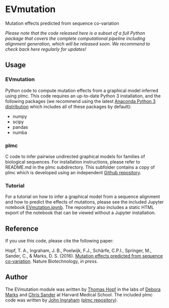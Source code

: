 # EVmutation
Mutation effects predicted from sequence co-variation

*Please note that the code released here is a subset of a full Python package that covers the complete computational pipeline including alignment generation, which will be released soon. We recommend to check back here regularly for updates!*

## Usage

### EVmutation

Python code to compute mutation effects from a graphical model inferred using plmc. This code requires an up-to-date Python 3 installation, and the following packages (we recommend using the latest [Anaconda Python 3 distribution](https://www.continuum.io) which includes all of these packages by default):
* numpy
* scipy
* pandas
* numba

### plmc

C code to infer pairwise undirected graphical models for families of biological sequences. For installation instructions, please refer to README.md in the plmc subdirectory. This subfolder contains a copy of plmc which is developed using an independent [Github repository](http://github.com/debbiemarkslab/plmc).

### Tutorial

For a tutorial on how to infer a graphical model from a sequence alignment and how to predict the effects of mutations, please see the included Jupyter notebook [EVmutation.ipynb](https://github.com/debbiemarkslab/EVmutation/blob/master/EVmutation.ipynb). The repository also includes a static HTML export of the notebook that can be viewed without a Jupyter installation.

## Reference

If you use this code, please cite the following paper:

Hopf, T. A., Ingraham, J. B., Poelwijk, F.J., Schärfe, C.P.I., Springer, M., Sander, C., & Marks, D. S. (2016). [Mutation effects predicted from sequence co-variation](http://www.nature.com/nbt/index.html). Nature Biotechnology, *in press*.

## Author

The EVmutation module was written by [Thomas Hopf](mailto:thomas.hopf@gmail.com) in the labs of [Debora Marks](https://marks.hms.harvard.edu) and [Chris Sander](http://sanderlab.org) at Harvard Medical School. The included plmc code was written by [John Ingraham](mailto:john.ingraham@gmail.com) ([plmc repository](http://github.com/debbiemarkslab/plmc)).
